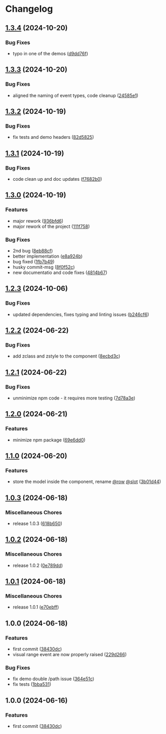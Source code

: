 # Changelog

## [1.3.4](https://github.com/orefalo/svelte-virtuallists/compare/v1.3.3...v1.3.4) (2024-10-20)


### Bug Fixes

* typo in one of the demos ([d9dd76f](https://github.com/orefalo/svelte-virtuallists/commit/d9dd76f462150c93f3187a139fe1f9c0c77ff2e1))

## [1.3.3](https://github.com/orefalo/svelte-virtuallists/compare/v1.3.2...v1.3.3) (2024-10-20)


### Bug Fixes

* aligned the naming of event types, code cleanup ([24585e1](https://github.com/orefalo/svelte-virtuallists/commit/24585e1266b826a1f745a17d2edf130469b29026))

## [1.3.2](https://github.com/orefalo/svelte-virtuallists/compare/v1.3.1...v1.3.2) (2024-10-19)


### Bug Fixes

* fix tests and demo headers ([82d5825](https://github.com/orefalo/svelte-virtuallists/commit/82d58257da6148c9a7ace475a9302734b9e9cf0e))

## [1.3.1](https://github.com/orefalo/svelte-virtuallists/compare/v1.3.0...v1.3.1) (2024-10-19)


### Bug Fixes

* code clean up and doc updates ([f7682b0](https://github.com/orefalo/svelte-virtuallists/commit/f7682b0e31e2df1ed8cfb58bee559ea868902f93))

## [1.3.0](https://github.com/orefalo/svelte-virtuallists/compare/v1.2.3...v1.3.0) (2024-10-19)


### Features

* major rework ([936bfd6](https://github.com/orefalo/svelte-virtuallists/commit/936bfd6e653d96fa8e70ea3f96c3aac69eeba3a2))
* major rework of the project ([111f758](https://github.com/orefalo/svelte-virtuallists/commit/111f7587accb20bb8256ef795f730f916b5388ff))


### Bug Fixes

* 2nd bug ([8eb88cf](https://github.com/orefalo/svelte-virtuallists/commit/8eb88cf09dfee05100e6ef4917b9232a8ebb89dd))
* better implementation ([e8a924b](https://github.com/orefalo/svelte-virtuallists/commit/e8a924b93981aec8abbe4f933007c8edb682008a))
* bug fixed ([1fb7b49](https://github.com/orefalo/svelte-virtuallists/commit/1fb7b4990cd78e620387e8532cf6987993797194))
* husky commit-msg ([8f0f52c](https://github.com/orefalo/svelte-virtuallists/commit/8f0f52c47e9ed3705359f426c9895fdcf0a8f731))
* new documentatio and code fixes ([4814b67](https://github.com/orefalo/svelte-virtuallists/commit/4814b6742d61a929a27d2211ba44409e047839f4))

## [1.2.3](https://github.com/orefalo/svelte-virtuallists/compare/v1.2.2...v1.2.3) (2024-10-06)


### Bug Fixes

* updated dependencies, fixes typing and linting issues ([b246cf6](https://github.com/orefalo/svelte-virtuallists/commit/b246cf63022b9a676d77eca80d09af2a4c32ab6d))

## [1.2.2](https://github.com/orefalo/svelte-virtuallists/compare/v1.2.1...v1.2.2) (2024-06-22)


### Bug Fixes

* add zclass and zstyle to the component ([8ecbd3c](https://github.com/orefalo/svelte-virtuallists/commit/8ecbd3c98bee3f34e9911c4510d885a29e176eb4))

## [1.2.1](https://github.com/orefalo/svelte-virtuallists/compare/v1.2.0...v1.2.1) (2024-06-22)


### Bug Fixes

* unminimize npm code - it requires more testing ([7d78a3e](https://github.com/orefalo/svelte-virtuallists/commit/7d78a3e35f4110f482b7f2d83c1ab55abbaa5dc6))

## [1.2.0](https://github.com/orefalo/svelte-virtuallists/compare/v1.1.0...v1.2.0) (2024-06-21)


### Features

* minimize npm package ([69e6dd0](https://github.com/orefalo/svelte-virtuallists/commit/69e6dd04d7c60020dce60d17bf1d37153734b322))

## [1.1.0](https://github.com/orefalo/svelte-virtuallists/compare/v1.0.3...v1.1.0) (2024-06-20)


### Features

* store the model inside the component, rename [@row](https://github.com/row)  [@slot](https://github.com/slot) ([3b01d44](https://github.com/orefalo/svelte-virtuallists/commit/3b01d44fcb353dfb6cfc520e8af2b14f73519641))

## [1.0.3](https://github.com/orefalo/svelte-virtuallists/compare/v1.0.2...v1.0.3) (2024-06-18)

### Miscellaneous Chores

* release 1.0.3 ([618b650](https://github.com/orefalo/svelte-virtuallists/commit/618b6506e811947378c5d84a61e91565844be4d6))

## [1.0.2](https://github.com/orefalo/svelte-virtuallists/compare/v1.0.1...v1.0.2) (2024-06-18)


### Miscellaneous Chores

* release 1.0.2 ([0e789dd](https://github.com/orefalo/svelte-virtuallists/commit/0e789dd1c113bd2eec1c812cb75893a92f51b852))

## [1.0.1](https://github.com/orefalo/svelte-virtuallists/compare/v1.0.0...v1.0.1) (2024-06-18)


### Miscellaneous Chores

* release 1.0.1 ([e70ebff](https://github.com/orefalo/svelte-virtuallists/commit/e70ebff782aec58bc1ae705a6bc088fd3399cb0a))

## 1.0.0 (2024-06-18)


### Features

* first commit ([38430dc](https://github.com/orefalo/svelte-virtuallists/commit/38430dccfab27b7a5935e8de5adcaf2ef3b05c47))
* visual range event are now properly raised ([229d266](https://github.com/orefalo/svelte-virtuallists/commit/229d266c77276c1c919f15ccf2416b0a69f0548b))


### Bug Fixes

* fix demo double /path issue ([364e51c](https://github.com/orefalo/svelte-virtuallists/commit/364e51cd715c8db23b3b35948fd6ba85a447e12b))
* fix tests ([1bba531](https://github.com/orefalo/svelte-virtuallists/commit/1bba5316b7028b5fdbb90d52c6717cc35274c3d1))

## 1.0.0 (2024-06-16)

### Features

* first commit ([38430dc](https://github.com/orefalo/svelte-virtuallists/commit/38430dccfab27b7a5935e8de5adcaf2ef3b05c47))
